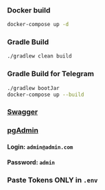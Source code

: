 ### Docker build
```bash
docker-compose up -d
```

### Gradle Build
```bash
./gradlew clean build
```
### Gradle Build for Telegram

```bash
./gradlew bootJar
docker-compose up --build
```
### [Swagger](http://localhost:8080/swagger-ui/index.html)

### [pgAdmin](http://localhost:8888/browser/)
#### Login: `admin@admin.com`  
#### Password: `admin`

### Paste Tokens ONLY in `.env`
